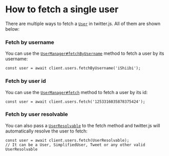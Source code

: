 # How to fetch a single user

There are multiple ways to fetch a [`User`](https://twitter.js.org/classes/User.html) in twitter.js. All of them are shown below:

### Fetch by username

You can use the [`UserManager#fetchByUsername`](https://twitter.js.org/classes/UserManager.html#fetchByUsername) method to fetch a user by its username:

```js:no-line-numbers
const user = await client.users.fetchByUsername('iShiibi');
```

### Fetch by user id

You can use the [`UserManager#fetch`](https://twitter.js.org/classes/UserManager.html#fetch) method to fetch a user by its id:

```js:no-line-numbers
const user = await client.users.fetch('1253316035878375424');
```

### Fetch by user resolvable

You can also pass a [`UserResolvable`](https://twitter.js.org/modules.html#UserResolvable) to the fetch method and twitter.js will automatically resolve the user to fetch:

```js:no-line-numbers
const user = await client.users.fetch(UserResolvable);
// It can be a User, SimplifiedUser, Tweet or any other valid UserResolvable
